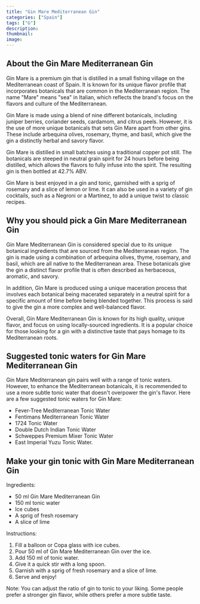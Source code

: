 ```yaml
---
title: "Gin Mare Mediterranean Gin"
categories: ["Spain"]
tags: ["G"]
description: 
thumbnail: 
image: 
---
```


## About the Gin Mare Mediterranean Gin

Gin Mare is a premium gin that is distilled in a small fishing village on the Mediterranean coast of Spain. It is known for its unique flavor profile that incorporates botanicals that are common in the Mediterranean region. The name "Mare" means "sea" in Italian, which reflects the brand's focus on the flavors and culture of the Mediterranean.

Gin Mare is made using a blend of nine different botanicals, including juniper berries, coriander seeds, cardamom, and citrus peels. However, it is the use of more unique botanicals that sets Gin Mare apart from other gins. These include arbequina olives, rosemary, thyme, and basil, which give the gin a distinctly herbal and savory flavor.

Gin Mare is distilled in small batches using a traditional copper pot still. The botanicals are steeped in neutral grain spirit for 24 hours before being distilled, which allows the flavors to fully infuse into the spirit. The resulting gin is then bottled at 42.7% ABV.

Gin Mare is best enjoyed in a gin and tonic, garnished with a sprig of rosemary and a slice of lemon or lime. It can also be used in a variety of gin cocktails, such as a Negroni or a Martinez, to add a unique twist to classic recipes.


## Why you should pick a Gin Mare Mediterranean Gin

Gin Mare Mediterranean Gin is considered special due to its unique botanical ingredients that are sourced from the Mediterranean region. The gin is made using a combination of arbequina olives, thyme, rosemary, and basil, which are all native to the Mediterranean area. These botanicals give the gin a distinct flavor profile that is often described as herbaceous, aromatic, and savory.

In addition, Gin Mare is produced using a unique maceration process that involves each botanical being macerated separately in a neutral spirit for a specific amount of time before being blended together. This process is said to give the gin a more complex and well-balanced flavor.

Overall, Gin Mare Mediterranean Gin is known for its high quality, unique flavor, and focus on using locally-sourced ingredients. It is a popular choice for those looking for a gin with a distinctive taste that pays homage to its Mediterranean roots.

## Suggested tonic waters for Gin Mare Mediterranean Gin

Gin Mare Mediterranean gin pairs well with a range of tonic waters. However, to enhance the Mediterranean botanicals, it is recommended to use a more subtle tonic water that doesn't overpower the gin's flavor. Here are a few suggested tonic waters for Gin Mare:

- Fever-Tree Mediterranean Tonic Water
- Fentimans Mediterranean Tonic Water
- 1724 Tonic Water
- Double Dutch Indian Tonic Water
- Schweppes Premium Mixer Tonic Water
- East Imperial Yuzu Tonic Water.

## Make your gin tonic with Gin Mare Mediterranean Gin

Ingredients:

- 50 ml Gin Mare Mediterranean Gin
- 150 ml tonic water
- Ice cubes
- A sprig of fresh rosemary
- A slice of lime

Instructions:

1. Fill a balloon or Copa glass with ice cubes.
2. Pour 50 ml of Gin Mare Mediterranean Gin over the ice.
3. Add 150 ml of tonic water.
4. Give it a quick stir with a long spoon.
5. Garnish with a sprig of fresh rosemary and a slice of lime.
6. Serve and enjoy!

Note: You can adjust the ratio of gin to tonic to your liking. Some people prefer a stronger gin flavor, while others prefer a more subtle taste.